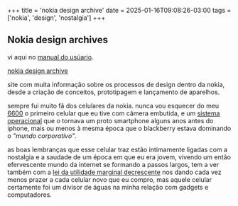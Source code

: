 +++
title = 'nokia design archive'
date = 2025-01-16T09:08:26-03:00
tags = ['nokia', 'design', 'nostalgia']
+++

## Nokia design archives

vi aqui no [manual do usúario](https://manualdousuario.net/nokia-design-archive/).

[nokia design archive](https://nokiadesignarchive.aalto.fi/index.html)

site com muita informação sobre os processos de design dentro da nokia, desde a criação de conceitos, prototipagem e lançamento de aparelhos.

sempre fui muito fã dos celulares da nokia. nunca vou esquecer do meu [6600](https://www.gsmarena.com/nokia_6600-454.php) o primeiro celular que eu tive com câmera embutida, e um [sistema operacional](https://pt.wikipedia.org/wiki/Symbian) que o tornava um proto smartphone alguns anos antes do iphone, mais ou menos à mesma época que o blackberry estava dominando o *"mundo corporativo"*.

as boas lembranças que esse celular traz estão intimamente ligadas com a nostalgia e a saudade de um época em que eu era jovem, vivendo um então efervescente mundo da internet se formando a passos largos, tem a ver também com a [lei da utilidade marginal decrescente](https://www.masterclass.com/articles/economics-101-what-is-diminishing-marginal-utility) nos dando cada vez menos prazer a cada celular novo que eu compro, mas aquele celular certamente foi um divisor de águas na minha relação com gadgets e computadores.


